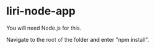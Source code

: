 # liri-node-app

You will need Node.js for this. 

Navigate to the root of the folder and enter "npm install".
